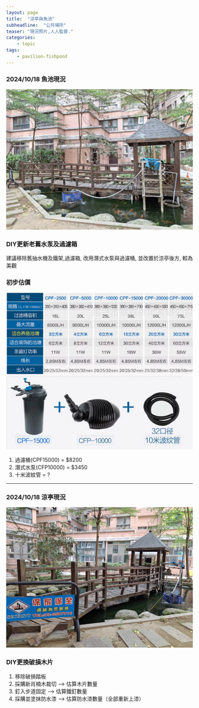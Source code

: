 ```yaml
---
layout: page
title:  "涼亭與魚池"
subheadline:  "公共場所"
teaser: "現況照片,人人監督."
categories:
    - topic
tags:
    - pavilion-fishpond
---
```


### 2024/10/18 魚池現況
![](https://github.com/coconutcity30050/community27/blob/gh-pages/assets/place/%E6%B6%BC%E4%BA%AD_%E6%AD%A3%E9%9D%A2_20241018.jpg?raw=true)

### DIY更新老舊水泵及過濾箱
建議移除舊抽水機及鐵架,過濾箱, 改用潛式水泵與過濾桶, 並改置於涼亭後方, 較為美觀

### 初步估價
![](https://github.com/coconutcity30050/community27/blob/gh-pages/assets/place/fishpond-filter-spec.png?raw=true)
![](https://github.com/coconutcity30050/community27/blob/gh-pages/assets/place/filter-pump-pipe.png?raw=true)
1. 過濾桶(CPF15000) = $8200
2. 潛式水泵(CFP10000) = $3450 
3. 十米波紋管 = ?

---
### 2024/10/18 涼亭現況 
![](https://github.com/coconutcity30050/community27/blob/gh-pages/assets/place/%E6%B6%BC%E4%BA%AD_%E6%AD%A5%E9%81%93_20241018.jpg?raw=true)

### DIY更換破損木片

1. 移除破損踏板
2. 採購新肖楠木裁切 --> 估算木片數量
3. 釘入步道固定 --> 估算鐵釘數量
4. 採購並塗抹防水漆 --> 估算防水漆數量（全部重新上漆）

